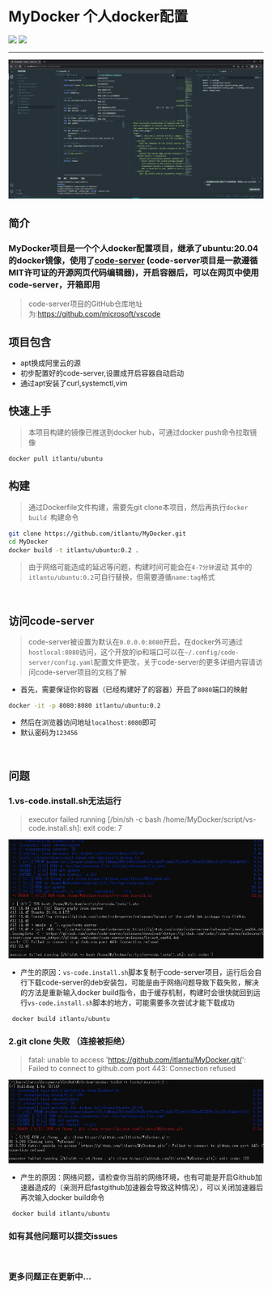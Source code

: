 # MyDocker  个人docker配置

<img src="https://img.shields.io/badge/docker-ubuntu:20.04-orange"> <img src="https://img.shields.io/badge/laster-0.2-blue"> 

-------------
<img src="https://github.com/itlantu/MyDocker/blob/img/1.jpg?raw=true">

## 简介

### MyDocker项目是一个个人docker配置项目，继承了ubuntu:20.04的docker镜像，使用了[code-server](https://github.com/microsoft/vscode) (code-server项目是一款遵循MIT许可证的开源网页代码编辑器)，开启容器后，可以在网页中使用code-server，开箱即用
> code-server项目的GitHub仓库地址为:https://github.com/microsoft/vscode

## 项目包含

* apt换成阿里云的源
* 初步配置好的code-server,设置成开启容器自动启动
* 通过apt安装了curl,systemctl,vim

## 快速上手
> 本项目构建的镜像已推送到docker hub，可通过docker push命令拉取镜像

```sh
docker pull itlantu/ubuntu
```

## 构建
> 通过Dockerfile文件构建，需要先git clone本项目，然后再执行`docker build `构建命令

```sh
git clone https://github.com/itlantu/MyDocker.git
cd MyDocker
docker build -t itlantu/ubuntu:0.2 .
```
> 由于网络可能造成的延迟等问题，构建时间可能会在`4-7分钟`波动
> 其中的`itlantu/ubuntu:0.2`可自行替换，但需要遵循`name:tag`格式

<br>

## 访问code-server
> code-server被设置为默认在`0.0.0.0:8080`开启，在docker外可通过`hostlocal:8080`访问，这个开放的ip和端口可以在`~/.config/code-server/config.yaml`配置文件更改，关于code-server的更多详细内容请访问code-server项目的文档了解
* 首先，需要保证你的容器（已经构建好了的容器）开启了`8080`端口的映射

```sh
docker -it -p 8080:8080 itlantu/ubuntu:0.2
```
* 然后在浏览器访问地址`localhost:8080`即可
* 默认密码为`123456`

<br>

## 问题

### 1.vs-code.install.sh无法运行

> executor failed running [/bin/sh -c bash /home/MyDocker/script/vs-code.install.sh]: exit code: 7

<img src="https://github.com/itlantu/MyDocker/blob/img/vs-code.install.sh.Error.jpg?raw=true">

* 产生的原因：`vs-code.install.sh`脚本复制于code-server项目，运行后会自行下载code-server的deb安装包，可能是由于网络问题导致下载失败，解决的方法是重新输入docker build指令，由于缓存机制，构建时会很快就回到运行`vs-code.install.sh`脚本的地方，可能需要多次尝试才能下载成功

```sh
 docker build itlantu/ubuntu
```

### 2.git clone 失败 （连接被拒绝）

>  fatal: unable to access 'https://github.com/itlantu/MyDocker.git/': Failed to connect to github.com port 443: Connection refused

<img src = "https://github.com/itlantu/MyDocker/blob/img/git_clone_443.Error.jpg?raw=true">

* 产生的原因：网络问题，请检查你当前的网络环境，也有可能是开启Github加速器造成的（亲测开启fastgithub加速器会导致这种情况），可以关闭加速器后再次输入docker build命令

```sh
 docker build itlantu/ubuntu
```


### 如有其他问题可以提交issues

<br>

### 更多问题正在更新中...
